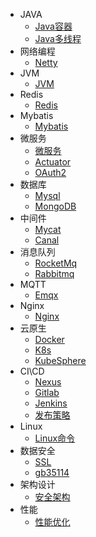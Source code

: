 * JAVA
    * [Java容器](md/Java容器.md)
    * [Java多线程](md/Java多线程.md)
* 网络编程
    * [Netty](md/Netty学习心得.md)
* JVM
    * [JVM](md/JVM.md)
* Redis
    * [Redis](md/Redis.md)
* Mybatis
    * [Mybatis](md/Mybatis.md)
* 微服务
	* [微服务](md/微服务.md)
	* [Actuator](md/Actuator.md)
	* [OAuth2](md/OAuth2.md)
* 数据库
    * [Mysql](md/Mysql.md)
	* [MongoDB](md/MongoDB.md)
* 中间件
    * [Mycat](md/Mycat.md)
	* [Canal](md/Canal.md)
* 消息队列
    * [RocketMq](md/RocketMq.md)
	* [Rabbitmq](md/Rabbitmq.md)
* MQTT
    * [Emqx](md/EMQX.md)
* Nginx
    * [Nginx](md/Nginx.md)
* 云原生
    * [Docker](md/Docker.md)
	* [K8s](md/K8s.md)
	* [KubeSphere](md/KubeSphere.md)
* CI\CD
    * [Nexus](md/Nexus.md)
    * [Gitlab](md/Gitlab.md)
    * [Jenkins](md/Jenkins.md)
	* [发布策略](md/发布策略.md)
* Linux
    * [Linux命令](md/Linux指令.md)
* 数据安全
    * [SSL](md/SSL.md)
	* [gb35114](md/GB35114学习笔记.md)
* 架构设计
    * [安全架构](md/平台安全架构设计.md)
* 性能
    * [性能优化](md/性能优化.md)


